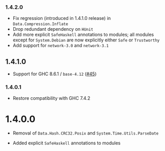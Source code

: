 ### 1.4.2.0

- Fix regression (introduced in 1.4.1.0 release) in `Data.Compression.Inflate`
- Drop redundant dependency on `HUnit`
- Add more explicit `SafeHaskell` annotations to modules; all modules
  except for `System.Debian` are now explicitly either `Safe` or `Trustworthy`
- Add support for `network-3.0` and `network-3.1`

## 1.4.1.0

- Support for GHC 8.6.1 / `base-4.12` ([#45](https://github.com/haskell-hvr/missingh/issues/45))

### 1.4.0.1

- Restore compatibility with GHC 7.4.2

# 1.4.0.0

- Removal of `Data.Hash.CRC32.Posix` and `System.Time.Utils.ParseDate`

- Added explicit `SafeHaskell` annotations to modules

